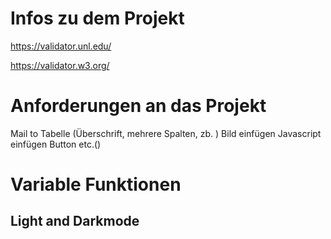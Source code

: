 # Infos zu dem Projekt 

https://validator.unl.edu/


https://validator.w3.org/

# Anforderungen an das Projekt
Mail to 
Tabelle (Überschrift, mehrere Spalten, zb. )
Bild einfügen
Javascript einfügen
Button etc.()

# Variable Funktionen
Light and Darkmode
-
